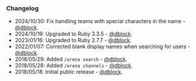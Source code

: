 ### Changelog

* 2024/10/30: Fix handling teams with special characters in the name - [@dblock](https://github.com/dblock).
* 2024/10/19: Upgraded to Ruby 3.3.5 - [@dblock](https://github.com/dblock).
* 2023/01/16: Upgraded to Ruby 2.7.7 - [@dblock](https://github.com/dblock).
* 2022/01/07: Corrected blank display names when searching for users - [@dblock](https://github.com/dblock).
* 2018/05/29: Added `/arena search` - [@dblock](https://github.com/dblock).
* 2018/05/28: Added `/arena channels` - [@dblock](https://github.com/dblock).
* 2018/05/18: Initial public release - [@dblock](https://github.com/dblock).
